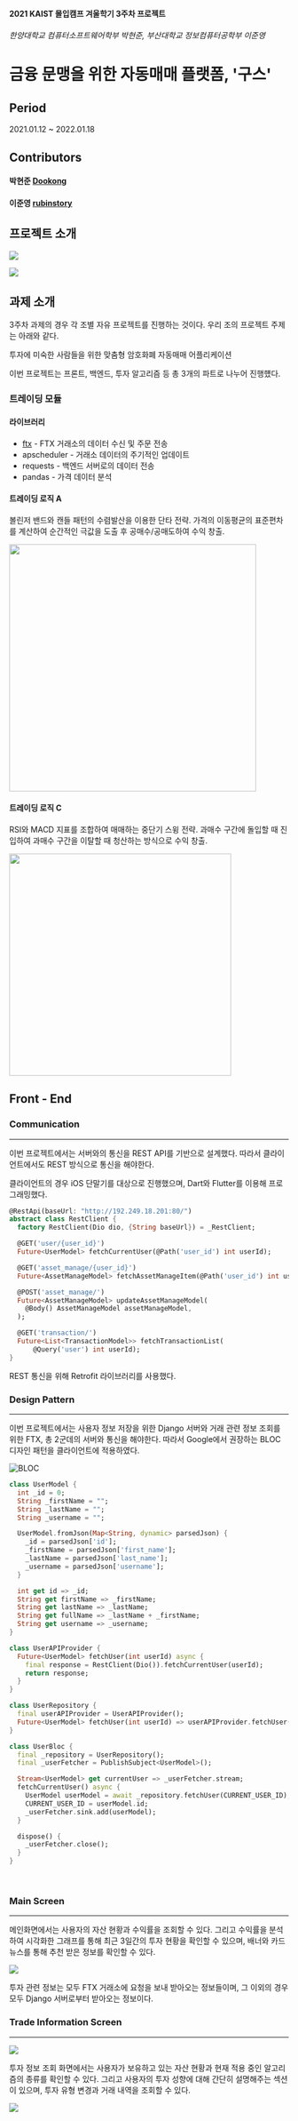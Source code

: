 #### 2021 KAIST 몰입캠프 겨울학기 3주차 프로젝트
###### 한양대학교 컴퓨터소프트웨어학부 박현준, 부산대학교 정보컴퓨터공학부 이준영
# 금융 문맹을 위한 자동매매 플랫폼, '구스'

## Period
2021.01.12 ~ 2022.01.18

## Contributors

#### 박현준 [Dookong](https://github.com/Dookong)
#### 이준영 [rubinstory](https://github.com/rubinstory)


## 프로젝트 소개

<img src = "https://user-images.githubusercontent.com/6710663/149927458-b3fb6489-4b60-4d07-96e2-5e05cd4f0f4b.png">

![](https://images.velog.io/images/rubinstory/post/88a12673-e6ca-4429-a184-5ab10e9e3ebc/1.png)

## 과제 소개
3주차 과제의 경우 각 조별 자유 프로젝트를 진행하는 것이다. 우리 조의 프로젝트 주제는 아래와 같다.
>
투자에 미숙한 사람들을 위한 맞춤형 암호화폐 자동매매 어플리케이션

이번 프로젝트는 프론트, 백엔드, 투자 알고리즘 등 총 3개의 파트로 나누어 진행헀다.

### 트레이딩 모듈

#### 라이브러리
- [ftx](https://pypi.org/project/ftx/) - FTX 거래소의 데이터 수신 및 주문 전송
- apscheduler - 거래소 데이터의 주기적인 업데이트
- requests - 백엔드 서버로의 데이터 전송
- pandas - 가격 데이터 분석

#### 트레이딩 로직 A
볼린저 밴드와 캔들 패턴의 수렴발산을 이용한 단타 전략. 가격의 이동평균의 표준편차를 계산하여 순간적인 극값을 도출 후 공매수/공매도하여 수익 창출.


<img width="445"  src="https://user-images.githubusercontent.com/6710663/149932849-797315e4-3820-4510-a9b2-d5925ac80549.png">

#### 트레이딩 로직 C
RSI와 MACD 지표를 조합하여 매매하는 중단기 스윙 전략. 과매수 구간에 돌입할 때 진입하여 과매수 구간을 이탈할 때 청산하는 방식으로 수익 창출.


<img width="400" src="https://user-images.githubusercontent.com/6710663/149932314-134600ac-6f61-42f7-9f6b-558f55e489af.png">

## Front - End
### Communication
***
이번 프로젝트에서는 서버와의 통신을 REST API를 기반으로 설계했다. 따라서 클라이언트에서도 REST 방식으로 통신을 해야한다.

클라이언트의 경우 iOS 단말기를 대상으로 진행했으며, Dart와 Flutter를 이용해 프로그래밍했다.

```dart
@RestApi(baseUrl: "http://192.249.18.201:80/")
abstract class RestClient {
  factory RestClient(Dio dio, {String baseUrl}) = _RestClient;

  @GET('user/{user_id}')
  Future<UserModel> fetchCurrentUser(@Path('user_id') int userId);

  @GET('asset_manage/{user_id}')
  Future<AssetManageModel> fetchAssetManageItem(@Path('user_id') int userId);

  @POST('asset_manage/')
  Future<AssetManageModel> updateAssetManageModel(
    @Body() AssetManageModel assetManageModel,
  );

  @GET('transaction/')
  Future<List<TransactionModel>> fetchTransactionList(
      @Query('user') int userId);
}
```
REST 통신을 위해 Retrofit 라이브러리를 사용했다.
### Design Pattern
***
이번 프로젝트에서는 사용자 정보 저장을 위한 Django 서버와 거래 관련 정보 조회를 위한 FTX, 총 2군데의 서버와 통신을 해야한다. 따라서 Google에서 권장하는 BLOC 디자인 패턴을 클라이언트에 적용하였다.

![BLOC](https://blog.kakaocdn.net/dn/cVYO9x/btq52qtg7zN/DGHEw21kvMgtTJYjlDCPfK/img.png)
<br>

```dart
class UserModel {
  int _id = 0;
  String _firstName = "";
  String _lastName = "";
  String _username = "";

  UserModel.fromJson(Map<String, dynamic> parsedJson) {
    _id = parsedJson['id'];
    _firstName = parsedJson['first_name'];
    _lastName = parsedJson['last_name'];
    _username = parsedJson['username'];
  }

  int get id => _id;
  String get firstName => _firstName;
  String get lastName => _lastName;
  String get fullName => _lastName + _firstName;
  String get username => _username;
}

```

```dart
class UserAPIProvider {
  Future<UserModel> fetchUser(int userId) async {
    final response = RestClient(Dio()).fetchCurrentUser(userId);
    return response;
  }
}
```

```dart
class UserRepository {
  final userAPIProvider = UserAPIProvider();
  Future<UserModel> fetchUser(int userId) => userAPIProvider.fetchUser(userId);
}
```

```dart
class UserBloc {
  final _repository = UserRepository();
  final _userFetcher = PublishSubject<UserModel>();

  Stream<UserModel> get currentUser => _userFetcher.stream;
  fetchCurrentUser() async {
    UserModel userModel = await _repository.fetchUser(CURRENT_USER_ID);
    CURRENT_USER_ID = userModel.id;
    _userFetcher.sink.add(userModel);
  }

  dispose() {
    _userFetcher.close();
  }
}
```


<br>

### Main Screen
***
메인화면에서는 사용자의 자산 현황과 수익률을 조회할 수 있다. 그리고 수익률을 분석하여 시각화한 그래프를 통해 최근 3일간의 투자 현황을 확인할 수 있으며, 배너와 카드뉴스를 통해 추천 받은 정보를 확인할 수 있다.

![](https://images.velog.io/images/rubinstory/post/e58885b1-0ed5-4496-99bb-ada376de2021/2.png)

투자 관련 정보는 모두 FTX 거래소에 요청을 보내 받아오는 정보들이며, 그 이외의 경우 모두 Django 서버로부터 받아오는 정보이다.
<br>

### Trade Information Screen
***

![](https://images.velog.io/images/rubinstory/post/6cc7440d-b308-43ef-a877-1a330d21cd61/3.png)

투자 정보 조회 화면에서는 사용자가 보유하고 있는 자산 현황과 현재 적용 중인 알고리즘의 종류를 확인할 수 있다. 그리고 사용자의 투자 성향에 대해 간단히 설명해주는 섹션이 있으며, 투자 유형 변경과 거래 내역을 조회할 수 있다.


![](https://images.velog.io/images/rubinstory/post/31165c9e-0bf6-4027-97b6-a8f69a201f39/4.png)
